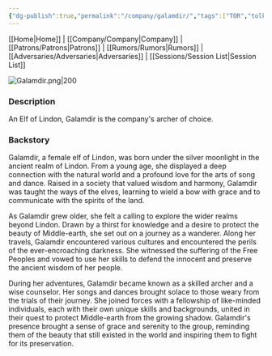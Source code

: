 ```yaml
---
{"dg-publish":true,"permalink":"/company/galamdir/","tags":["TOR","tolkien","lord-of-the-rings"]}
---
```


[[Home\|Home]] | [[Company/Company\|Company]] | [[Patrons/Patrons\|Patrons]] | [[Rumors/Rumors\|Rumors]] | [[Adversaries/Adversaries\|Adversaries]] | [[Sessions/Session List\|Session List]]

![Galamdir.png|200](/img/user/zz_assetts/Galamdir.png)

### Description
An Elf of Lindon, Galamdir is the company's archer of choice.

### Backstory
Galamdir, a female elf of Lindon, was born under the silver moonlight in the ancient realm of Lindon. From a young age, she displayed a deep connection with the natural world and a profound love for the arts of song and dance. Raised in a society that valued wisdom and harmony, Galamdir was taught the ways of the elves, learning to wield a bow with grace and to communicate with the spirits of the land.

As Galamdir grew older, she felt a calling to explore the wider realms beyond Lindon. Drawn by a thirst for knowledge and a desire to protect the beauty of Middle-earth, she set out on a journey as a wanderer. Along her travels, Galamdir encountered various cultures and encountered the perils of the ever-encroaching darkness. She witnessed the suffering of the Free Peoples and vowed to use her skills to defend the innocent and preserve the ancient wisdom of her people.

During her adventures, Galamdir became known as a skilled archer and a wise counselor. Her songs and dances brought solace to those weary from the trials of their journey. She joined forces with a fellowship of like-minded individuals, each with their own unique skills and backgrounds, united in their quest to protect Middle-earth from the growing shadow. Galamdir's presence brought a sense of grace and serenity to the group, reminding them of the beauty that still existed in the world and inspiring them to fight for its preservation.

